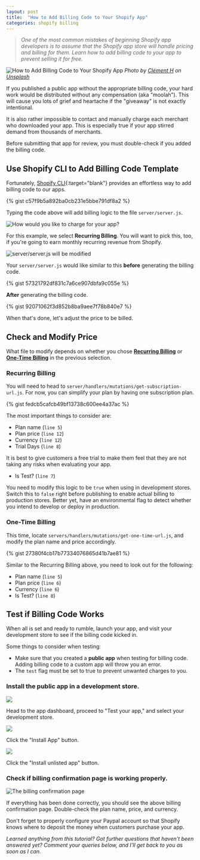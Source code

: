 ```yaml
---
layout: post
title:  "How to Add Billing Code to Your Shopify App"
categories: shopify billing
---
```


> *One of the most common mistakes of beginning Shopify app developers is to assume that the Shopify app store will handle pricing and billing for them. Learn how to add billing code to your app to prevent selling it for free.*

![How to Add Billing Code to Your Shopify App](/assets/images/shopify-billing-0.jpg)
*<span>Photo by <a href="https://unsplash.com/@clemhlrdt?utm_source=unsplash&amp;utm_medium=referral&amp;utm_content=creditCopyText">Clément H</a> on <a href="https://unsplash.com/s/photos/code-es6?utm_source=unsplash&amp;utm_medium=referral&amp;utm_content=creditCopyText">Unsplash</a></span>*

If you published a public app without the appropriate billing code, your hard work would be distributed without any compensation (aka "moolah"). This will cause you lots of grief and heartache if the "giveaway" is not exactly intentional. 

It is also rather impossible to contact and manually charge each merchant who downloaded your app. This is especially true if your app stirred demand from thousands of merchants.

Before submitting that app for review, you must double-check if you added the billing code.

## Use Shopify CLI to Add Billing Code Template
Fortunately, [Shopify CLI](https://www.shopify.com.ph/partners/blog/cli-tool){:target="blank"} provides an effortless way to add billing code to our apps. 

{% gist c57f9b5a892ba0cb231e5bbe791df8a2 %}

Typing the code above will add billing logic to the file `server/server.js`. 

![How would you like to charge for your app?](/assets/images/shopify-billing-1.png)

For this example, we select **Recurring Billing**. You will want to pick this, too, if you're going to earn monthly recurring revenue from Shopify.

![server/server.js will be modified](/assets/images/shopify-billing-2.png)

Your `server/server.js` would like similar to this **before** generating the billing code.

{% gist 57321792df831c7a6ce907dbfa9c055e %}

**After** generating the billing code.

{% gist 92071062f3d852b8ba9aee7f78b840e7 %}

When that's done, let's adjust the price to be billed.

## Check and Modify Price 
What file to modify depends on whether you chose [**Recurring Billing**](#recurring-billing) or [**One-Time Billing**](#one-time-billing) in the previous selection. 

### Recurring Billing
You will need to head to `server/handlers/mutations/get-subscription-url.js`. For now, you can simplify your plan by having one subscription plan.   

{% gist fedcb5cafcb49bf13738c600ee4a37ac %}

The most important things to consider are:
* Plan name (`line 5`)
* Plan price (`line 12`)
* Currency (`line 12`)
* Trial Days (`line 8`)

It is best to give customers a free trial to make them feel that they are not taking any risks when evaluating your app.

* Is Test? (`line 7`)

You need to modify this logic to be `true` when using in development stores. Switch this to `false` right before publishing to enable actual billing to production stores. Better yet, have an environmental flag to detect whether you intend to develop or deploy in production.

### One-Time Billing
This time, locate `servers/handlers/mutations/get-one-time-url.js`, and modify the plan name and price accordingly.

{% gist 27380f4cb17b77334076865d41b7ae81 %}

Similar to the Recurring Billing above, you need to look out for the following:
* Plan name (`line 5`)
* Plan price (`line 6`)
* Currency (`line 6`)
* Is Test? (`line 8`)

## Test if Billing Code Works
When all is set and ready to rumble, launch your app, and visit your development store to see if the billing code kicked in.

Some things to consider when testing:
* Make sure that you created a **public app** when testing for billing code. Adding billing code to a custom app will throw you an error.
* The `test` flag must be set to true to prevent unwanted charges to you.

### Install the public app in a development store.

![](/assets/images/shopify-billing-3.png)

Head to the app dashboard, proceed to "Test your app," and select your development store.

![](/assets/images/shopify-billing-4.png)

Click the "Install App" button.

![](/assets/images/shopify-billing-5.png)

Click the  "Install unlisted app" button.

### Check if billing confirmation page is working properly.

![The billing confirmation page](/assets/images/shopify-billing-6.png)

If everything has been done correctly, you should see the above billing confirmation page. Double-check the plan name, price, and currency. 

Don't forget to properly configure your Paypal account so that Shopify knows where to deposit the money when customers purchase your app.

*Learned anything from this tutorial? Got further questions that haven't been answered yet? Comment your queries below, and I'll get back to you as soon as I can.*


